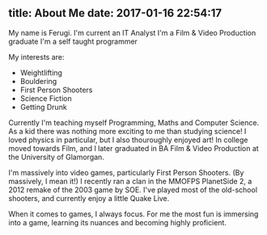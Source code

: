 title: About Me
date: 2017-01-16 22:54:17
---
My name is Ferugi. I'm current an IT Analyst
I'm a Film & Video Production graduate
I'm a self taught programmer

My interests are:

* Weightlifting
* Bouldering
* First Person Shooters
* Science Fiction
* Getting Drunk

Currently I'm teaching myself Programming, Maths and Computer Science. As a kid there was nothing more exciting to me than studying science! I loved physics in particular, but I also thouroughly enjoyed art! In college moved towards Film, and I later graduated in BA Film & Video Production at the University of Glamorgan. 

I'm massively into video games, particularly First Person Shooters. (By massively, I mean it!) I recently ran a clan in the MMOFPS PlanetSide 2, a 2012 remake of the 2003 game by SOE. I've played most of the old-school shooters, and currently enjoy a little Quake Live.

When it comes to games, I always focus. For me the most fun is immersing into a game, learning its nuances and becoming highly proficient.